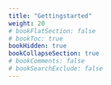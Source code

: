 ```yaml
---
title: "Gettingstarted"
weight: 20
# bookFlatSection: false
# bookToc: true
bookHidden: true
bookCollapseSection: true
# bookComments: false
# bookSearchExclude: false
---
```

